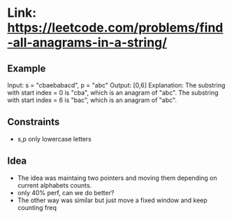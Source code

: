 # Link: <https://leetcode.com/problems/find-all-anagrams-in-a-string/>

## Example

Input: s = "cbaebabacd", p = "abc"
Output: [0,6]
Explanation:
The substring with start index = 0 is "cba", which is an anagram of "abc".
The substring with start index = 6 is "bac", which is an anagram of "abc".

## Constraints

- s,p only lowercase letters

## Idea

- The idea was maintaing two pointers and moving them depending on current alphabets counts.
- only 40% perf, can we do better?
- The other way was similar but just move a fixed window and keep counting freq